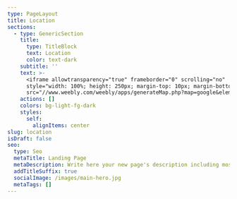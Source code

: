 ```yaml
---
type: PageLayout
title: Location
sections:
  - type: GenericSection
    title:
      type: TitleBlock
      text: Location
      color: text-dark
    subtitle: ''
    text: >-
      <iframe allowtransparency="true" frameborder="0" scrolling="no"
      style="width: 100%; height: 250px; margin-top: 10px; margin-bottom: 10px;"
      src="//www.weebly.com/weebly/apps/generateMap.php?map=google&elementid=149350097592480610&ineditor=0&control=3&width=auto&height=250px&overviewmap=0&scalecontrol=1&typecontrol=0&zoom=13&long=-1.3504446&lat=52.7590308&domain=www&point=1&align=1&reseller=false"></iframe>
    actions: []
    colors: bg-light-fg-dark
    styles:
      self:
        alignItems: center
slug: location
isDraft: false
seo:
  type: Seo
  metaTitle: Landing Page
  metaDescription: Write here your new page's description including most relevant keywords.
  addTitleSuffix: true
  socialImage: /images/main-hero.jpg
  metaTags: []
---
```

